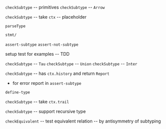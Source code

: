 `checkSubtype` -- primitives
`checkSubtype` -- `Arrow`

`checkSubtype` -- take `ctx` -- placeholder

`parseType`

`stmt/`

`assert-subtype`
`assert-not-subtype`

setup test for examples -- TDD

`checkSubtype` -- `Tau`
`checkSubtype` -- `Union`
`checkSubtype` -- `Inter`

`checkSubtype` -- has `ctx.history` and return `Report`

- for error report in `assert-subtype`

`define-type`

`checkSubtype` -- take `ctx.trail`

`checkSubtype` -- support recursive type

`checkEquivalent` -- test equivalent relation -- by antisymmetry of subtyping
